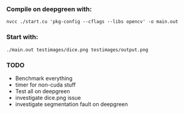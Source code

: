 ### Compile on deepgreen with:
`nvcc ./start.cu 'pkg-config --cflags --libs opencv' -o main.out`

### Start with: 
`./main.out testimages/dice.png testimages/output.png`

### TODO
- Benchmark everything
- timer for non-cuda stuff
- Test all on deepgreen
- investigate dice.png issue 
- investigate segmentation fault on deepgreen


